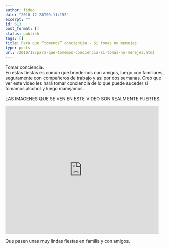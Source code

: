 ```yaml
---
author: fideo
date: "2010-12-28T09:11:15Z"
excerpt: ""
id: 613
post_format: []
status: publish
tags: []
title: Para que “tomemos” conciencia - Si tomas no menejes
type: posts
url: /2010/12/para-que-tomemos-conciencia-si-tomas-no-menejes.html
---
```

Tomar conciencia.  
En estas fiestas es común que brindemos con amigos, luego con familiares, seguramente con compañeros de trabajo y así por dos semanas. Creo que ver este video les hará tomar conciencia de lo que puede suceder si tomamos alcohol y luego manejamos.

LAS IMAGENES QUE SE VEN EN ESTE VIDEO SON REALMENTE FUERTES.

<iframe frameborder="0" height="404" loading="lazy" src="http://www.youtube.com/embed/Z2mf8DtWWd8?fs=1" width="485"></iframe>

Que pasen unas muy lindas fiestas en familia y con amigos.
